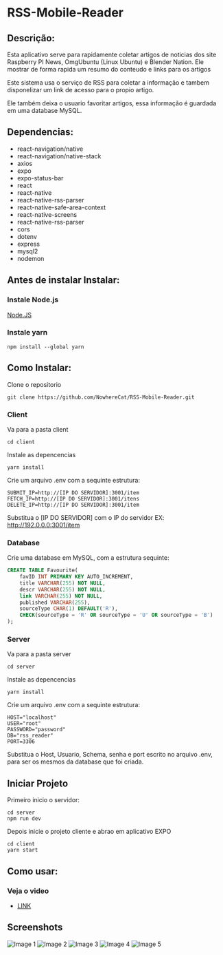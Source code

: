 # RSS-Mobile-Reader
 
## Descrição:
Esta aplicativo serve para rapidamente coletar artigos de noticias dos site Raspberry PI News, OmgUbuntu (Linux Ubuntu) e Blender Nation. Ele mostrar de forma rapida um resumo do conteudo e links para os artigos

Este sistema usa o serviço de RSS para coletar a informação e tambem disponelizar um link de acesso para o propio artigo.

Ele também deixa o usuario favoritar artigos, essa informação é guardada em uma database MySQL.

## Dependencias:
 - react-navigation/native
 - react-navigation/native-stack
 - axios
 - expo
 - expo-status-bar
 - react
 - react-native
 - react-native-rss-parser
 - react-native-safe-area-context
 - react-native-screens
 - react-native-rss-parser
 - cors
 - dotenv
 - express
 - mysql2
 - nodemon

## Antes de instalar Instalar:
### Instale Node.js
[Node.JS](https://nodejs.org/en)

### Instale yarn
```
npm install --global yarn
```
## Como Instalar:
Clone o repositorio
```
git clone https://github.com/NowhereCat/RSS-Mobile-Reader.git
```

### Client
Va para a pasta client
```
cd client
```

Instale as depencencias
```
yarn install
```

Crie um arquivo .env com a sequinte estrutura:
```Dotenv
SUBMIT_IP=http://[IP DO SERVIDOR]:3001/item
FETCH_IP=http://[IP DO SERVIDOR]:3001/itens
DELETE_IP=http://[IP DO SERVIDOR]:3001/item
```
Substitua o [IP DO SERVIDOR] com o IP do servidor
EX:
http://192.0.0.0:3001/item

### Database
Crie uma database em MySQL, com a estrutura sequinte:
```SQL
CREATE TABLE Favourite(
    favID INT PRIMARY KEY AUTO_INCREMENT,
    title VARCHAR(255) NOT NULL,
    descr VARCHAR(255) NOT NULL,
    link VARCHAR(255) NOT NULL,
    published VARCHAR(255),
    sourceType CHAR(1) DEFAULT('R'),
    CHECK(sourceType = 'R' OR sourceType = 'U' OR sourceType = 'B')
);
```

### Server
Va para a pasta server
```
cd server
```

Instale as depencencias
```
yarn install
```

Crie um arquivo .env com a sequinte estrutura:
```Dotenv
HOST="localhost"
USER="root"
PASSWORD="password"
DB="rss_reader"
PORT=3306
```
Substitua o Host, Usuario, Schema, senha e port escrito no arquivo .env, para ser os mesmos da database que foi criada.

## Iniciar Projeto
Primeiro inicio o servidor:
```
cd server
npm run dev
```

Depois inicie o projeto cliente e abrao em aplicativo EXPO
```
cd client
yarn start
```

## Como usar:

### Veja o video
 - [LINK](https://www.youtube.com/watch?v=s1XEDgDe-0A)

## Screenshots
![Image 1](https://i.ibb.co/Hq4cQjq/Screenshot-20230609-143311-Expo-Go.jpg)
![Image 2](https://i.ibb.co/hLLWHXJ/Screenshot-20230609-143331-Expo-Go.jpg)
![Image 3](https://i.ibb.co/c65sc4W/Screenshot-20230609-143342-Expo-Go.jpg)
![Image 4](https://i.ibb.co/Yjy1L1Z/Screenshot-20230609-143352-Expo-Go.jpg)
![Image 5](https://i.ibb.co/HxKpyYx/Screenshot-20230609-143401-Expo-Go.jpg)
